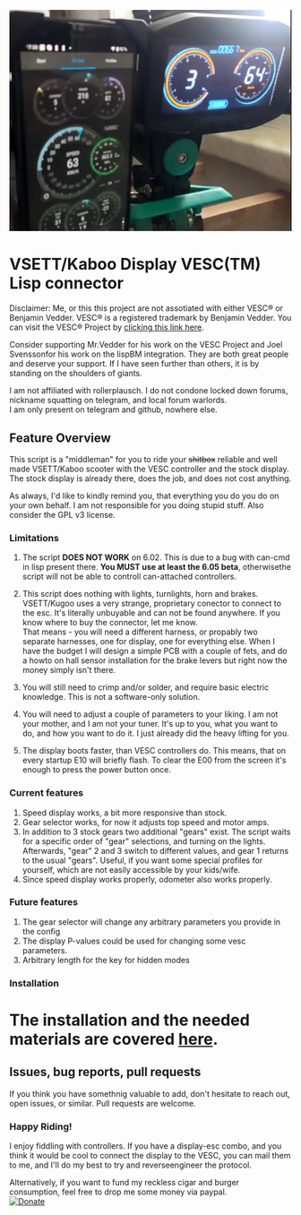 ![Alt text](img/Title.png)
# VSETT/Kaboo Display VESC(TM) Lisp connector

Disclaimer: Me, or this this project are not assotiated with either VESC® or Benjamin Vedder. VESC® is a registered trademark by Benjamin Vedder. You can visit the VESC® Project by [clicking this link here](https://vesc-project.com/).

Consider supporting Mr.Vedder for his work on the VESC Project and  Joel Svenssonfor his work on the lispBM integration. They are both great people and deserve your support.
If I have seen further than others, it is by standing on the shoulders of giants.

I am not affiliated with rollerplausch. I do not condone locked down forums, nickname squatting on telegram, and local forum warlords.  
I am only present on telegram and github, nowhere else.
  
## Feature Overview
This script is a "middleman" for you to ride your ~~shitbox~~ reliable and well made VSETT/Kaboo scooter with the VESC controller and the stock display. The stock display is already there, does the job, and does not cost anything.
  
As always, I'd like to kindly remind you, that everything you do you do on your own behalf. I am not responsible for you doing stupid stuff. Also consider the GPL v3 license.



### Limitations

1. The script **DOES NOT WORK** on 6.02. This is due to a bug with can-cmd in lisp present there. **You MUST use at least the 6.05 beta**, otherwisethe script will not be able to controll can-attached controllers.
2. This script does nothing with lights, turnlights, horn and brakes.  
VSETT/Kugoo uses a very strange, proprietary conector to connect to the esc. It's literally unbuyable and can not be found anywhere.  If you know where to buy the connector, let me know.  
That means - you will need a different harness, or propably two separate harnesses, one for display, one for everything else. When I have the budget I will design a simple PCB with a couple of fets, and do a howto on hall sensor installation for the brake levers but right now the money simply isn't there.

3. You will still need to crimp and/or solder, and require basic electric knowledge. This is not a software-only solution. 

4. You will need to adjust a couple of parameters to your liking. I am not your mother, and I am not your tuner. It's up to you, what you want to do, and how you want to do it. I just already did the heavy lifting for you. 

5. The display boots faster, than VESC controllers do. This means, that on every startup E10 will briefly flash. To clear the E00 from the screen it's enough to press the power button once.


### Current features
1. Speed display works, a bit more responsive than stock.
2. Gear selector works, for now it adjusts top speed and motor amps.
3. In addition to 3 stock gears two additional "gears" exist. The script waits for a specific order of "gear" selections, and turning on the lights. Afterwards, "gear" 2 and 3 switch to different values, and gear 1 returns to the usual "gears". Useful, if you want some special profiles for yourself, which are not easily accessible by your kids/wife.
4. Since speed display works properly, odometer also works properly. 

### Future features
1. The gear selector will change any arbitrary parameters you provide in the config
2. The display P-values could be used for changing some vesc parameters.
3. Arbitrary length for the key for hidden modes

### Installation
# The installation and the needed materials are covered [here](Installation.md). 




## Issues, bug reports, pull requests

If you think you have somethnig valuable to add, don't hesitate to reach out, open issues, or similar. Pull requests are welcome. 




### Happy Riding!

I enjoy fiddling with controllers. If you have a display-esc combo, and you think it would be cool to connect the display to the VESC, you can mail them to me, and I'll do my best to try and reverseengineer the protocol. 

Alternatively, if you want to fund my reckless cigar and burger consumption, feel free to drop me some money via paypal.  
[![Donate](https://img.shields.io/badge/Donate-PayPal-green.svg)](https://www.paypal.com/donate/?hosted_button_id=9TZU9TG4NDSXY)